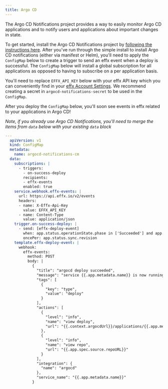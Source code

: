 ```yaml
---
title: Argo CD
---
```


The Argo CD Notifications project provides a way to easily monitor Argo CD applications and to notify users and applications about important changes in state.

To get started, install the Argo CD Notifications project by [following the instructions here](https://argocd-notifications.readthedocs.io/en/stable/).  After you've run through the simple install to install Argo CD notifications (either via manifest or Helm), you'll need to apply the `ConfigMap` below to create a trigger to send an effx event when a deploy is successful.  The `ConfigMap` below will install a global subscription for all applications as opposed to having to subscribe on a per application basis.

You'll need to replace `EFFX_API_KEY` below with your effx API key which you can conveniently find in your [effx Account Settings](https://app.effx.com/account_settings).  We recommend creating a secret in `argocd-notifications-secret` to be used in the `ConfigMap`.

After you deploy the `ConfigMap` below, you'll soon see events in effx related to your applications in Argo CD!

_Note, if you already use Argo CD Notifications, you'll need to merge the items from `data` below with your existing `data` block_

```yml
---
  apiVersion: v1
  kind: ConfigMap
  metadata:
    name: argocd-notifications-cm
  data:
    subscriptions: |
      - triggers:
        - on-success-deploy
        recipients:
        - effx-events
        enabled: true
    service.webhook.effx-events: |
      url: https://api.effx.io/v2/events
      headers:
      - name: X-Effx-Api-Key
        value: EFFX_API_KEY
      - name: Content-Type
        value: application/json
    trigger.on-success-deploy: |
      - send: [effx-deploy-event]
        when: app.status.operationState.phase in ['Succeeded'] and app.status.health.status == 'Healthy'
        oncePer: app.status.sync.revision
    template.effx-deploy-event: |
      webhook:
        effx-events:
          method: POST
          body: |
            {
              "title": "argocd deploy succeeded",
              "message": "service {{.app.metadata.name}} is now running the new version of deployment manifests [{{.app.status.sync.revision}}]",
              "tags": [
                {
                  "key": "type",
                  "value": "deploy"
                }
              ],
              "actions": [
                {
                  "level": "info",
                  "name": "view deploy",
                  "url": "{{.context.argocdUrl}}/applications/{{.app.metadata.name}}"
                },
                {
                  "level": "info",
                  "name": "view repo",
                  "url": "{{.app.spec.source.repoURL}}"
                }
              ],
              "integration": {
                "name": "argocd"
              },
              "service_name": "{{.app.metadata.name}}"
            }
```
